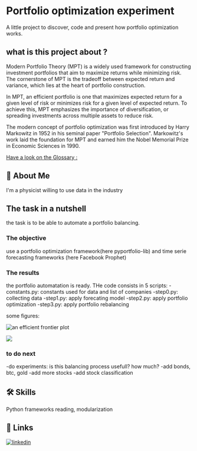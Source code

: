 
# Portfolio optimization experiment


A little project to discover, code and present how portfolio optimization works.


## what is this project about ?

Modern Portfolio Theory (MPT) is a widely used framework for constructing investment portfolios that aim to maximize returns while minimizing risk. The cornerstone of MPT is the tradeoff between expected return and variance, which lies at the heart of portfolio construction.

In MPT, an efficient portfolio is one that maximizes expected return for a given level of risk or minimizes risk for a given level of expected return. To achieve this, MPT emphasizes the importance of diversification, or spreading investments across multiple assets to reduce risk.

The modern concept of portfolio optimization was first introduced by Harry Markowitz in 1952 in his seminal paper "Portfolio Selection". Markowitz's work laid the foundation for MPT and earned him the Nobel Memorial Prize in Economic Sciences in 1990.

[Have a look on the Glossary :](glossary.md)


## 🚀 About Me
I'm a physicist willing to use data in the industry

## The task in a nutshell

the task is to be able to automate a portfolio balancing.

### The objective

use a portfolio optimization framework(here pyportfolio-lib) and time serie forecasting frameworks (here Facebook Prophet)
### The results

the portfolio automatation is ready. THe code consists in 5 scripts:
-constants.py: constants used for data and list of companies
-step0.py: collecting data
-step1.py: apply forecating model
-step2.py: apply portfolio optimization
-step3.py: apply portfolio rebalancing

some figures:

![an efficient frontier plot](/run/user/1000/doc/869532bf/efficient_frontier_plot.png)

![](/run/user/1000/doc/2bbc375b/efficient_frontier_assets.png)


### to do next
-do experiments: is this balancing process usefull? how much?
-add bonds, btc, gold
-add more stocks
-add stock classification




## 🛠 Skills
Python frameworks reading, modularization




## 🔗 Links

[![linkedin](https://img.shields.io/badge/linkedin-0A66C2?style=for-the-badge&logo=linkedin&logoColor=white)](https://www.linkedin.com/)

